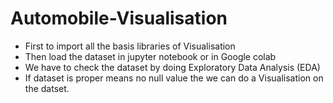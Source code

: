 # Automobile-Visualisation
* First to import all the basis libraries of Visualisation 
* Then load the dataset in jupyter notebook or in Google colab
* We have to check the dataset by doing Exploratory Data Analysis (EDA)
* If dataset is proper means no null value the we can do a Visualisation on the datset.
